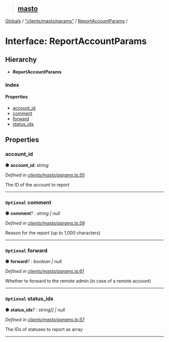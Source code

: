 > ## [masto](../README.md)

[Globals](../globals.md) / ["clients/masto/params"](../modules/_clients_masto_params_.md) / [ReportAccountParams](_clients_masto_params_.reportaccountparams.md) /

# Interface: ReportAccountParams

## Hierarchy

* **ReportAccountParams**

### Index

#### Properties

* [account_id](_clients_masto_params_.reportaccountparams.md#account_id)
* [comment](_clients_masto_params_.reportaccountparams.md#optional-comment)
* [forward](_clients_masto_params_.reportaccountparams.md#optional-forward)
* [status_ids](_clients_masto_params_.reportaccountparams.md#optional-status_ids)

## Properties

###  account_id

● **account_id**: *string*

*Defined in [clients/masto/params.ts:55](https://github.com/neet/masto.js/blob/635a2aa/src/clients/masto/params.ts#L55)*

The ID of the account to report

___

### `Optional` comment

● **comment**? : *string | null*

*Defined in [clients/masto/params.ts:59](https://github.com/neet/masto.js/blob/635a2aa/src/clients/masto/params.ts#L59)*

Reason for the report (up to 1,000 characters)

___

### `Optional` forward

● **forward**? : *boolean | null*

*Defined in [clients/masto/params.ts:61](https://github.com/neet/masto.js/blob/635a2aa/src/clients/masto/params.ts#L61)*

Whether to forward to the remote admin (in case of a remote account)

___

### `Optional` status_ids

● **status_ids**? : *string[] | null*

*Defined in [clients/masto/params.ts:57](https://github.com/neet/masto.js/blob/635a2aa/src/clients/masto/params.ts#L57)*

The IDs of statuses to report as array

___